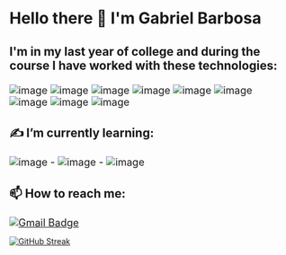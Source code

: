 # Hello there 👋 I'm Gabriel Barbosa
<font size="4">

### I'm in my last year of college and during the course I have worked with these technologies:

![image](https://img.shields.io/badge/C%2B%2B-00599C?style=for-the-badge&logo=c%2B%2B&logoColor=white)
![image](https://img.shields.io/badge/Java-ED8B00?style=for-the-badge&logo=java&logoColor=white)
![image](https://img.shields.io/badge/Python-14354C?style=for-the-badge&logo=python&logoColor=white)
![image](https://img.shields.io/badge/JavaScript-323330?style=for-the-badge&logo=javascript&logoColor=F7DF1E)
![image](https://img.shields.io/badge/HTML-239120?style=for-the-badge&logo=html5&logoColor=white)
![image](https://img.shields.io/badge/CSS-239120?&style=for-the-badge&logo=css3&logoColor=white)
![image](https://img.shields.io/badge/Spring-6DB33F?style=for-the-badge&logo=spring&logoColor=white)
![image](https://img.shields.io/badge/MySQL-00000F?style=for-the-badge&logo=mysql&logoColor=white)
![image](https://img.shields.io/badge/Godot_Engine-00599C?style=for-the-badge&logo=java&logoColor=white)


### ✍ I’m currently learning:
![image](https://img.shields.io/badge/React-20232A?style=for-the-badge&logo=react&logoColor=61DAFB) - ![image](https://img.shields.io/badge/TypeScript-007ACC?style=for-the-badge&logo=typescript&logoColor=white) - ![image](https://img.shields.io/badge/Node.js-43853D?style=for-the-badge&logo=node.js&logoColor=white)
<br>

### 📫 How to reach me:
[![Gmail Badge](https://img.shields.io/badge/-gbarbosad.ss@gmail.com-D14836?style=for-the-badge&logo=Gmail&logoColor=white&link=mailto:gbarbosad.ss@gmail.com)](mailto:gbarbosad.ss@gmail.com)
</font>

[![GitHub Streak](https://streak-stats.demolab.com?user=gabrielb-ss&theme=tokyonight&hide_border=true&border_radius=8)](https://git.io/streak-stats)
